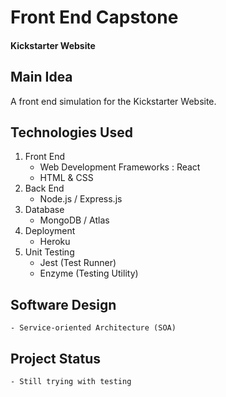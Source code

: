 # Front End Capstone
#### Kickstarter Website


## Main Idea
A front end simulation for the Kickstarter Website.


## Technologies Used 
1. Front End
    - Web Development Frameworks : React
    - HTML & CSS
2. Back End
    - Node.js / Express.js
3. Database
    - MongoDB / Atlas
4. Deployment
    - Heroku
5. Unit Testing
    - Jest (Test Runner)
    - Enzyme (Testing Utility)


## Software Design
    - Service-oriented Architecture (SOA)


## Project Status
    - Still trying with testing




